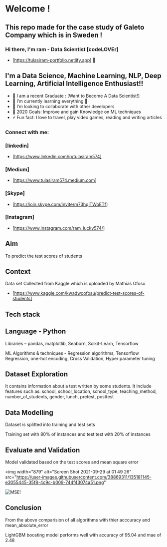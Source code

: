 # Welcome !

## This repo made for the case study of Galeto Company which is in Sweden !

### Hi there, I'm ram - Data Scientist [codeLOVEr] 

* [https://tulasiram-portfolio.netlify.app] 👋


## I'm a Data Science, Machine Learning, NLP, Deep Learning, Artificial Intelligence Enthusiast!!

- 🔭 I am a recent Graduate : [Want to Become A Data Scientist!]
- 🌱 I’m currently learning everything 🤣
- 👯 I’m looking to collaborate with other developers
- 🥅 2020 Goals: Improve and gain Knowledge on ML techniques
- ⚡ Fun fact: I love to travel, play video games, reading and writing articles

### Connect with me:

### [linkedin]
* [https://www.linkedin.com/in/tulasiram574]
### [Medium]
* [https://www.tulasiram574.medium.com]
### [Skype]
* [https://join.skype.com/invite/m73hqlTWoETf]
### [Instagram]
* [https://www.instagram.com/ram_lucky574/]

## Aim

To predict the test scores of students


## Context

Data set Collected from Kaggle which is uploaded by Mathias Ofosu
* [https://www.kaggle.com/kwadwoofosu/predict-test-scores-of-students]

## Tech stack

## Language - Python

Libraries – pandas, matplotlib, Seaborn, Scikit-Learn, Tensorflow

ML Algorithms & techniques - Regression algorithms, Tensorflow Regression, one-hot encoding, Cross Validation, Hyper parameter tuning

## Dataset Exploration

It contains information about a test written by some students. 
It include features such as: 
school, school_location, school_type, teaching_method, number_of_students,	gender,	lunch, pretest,	posttest

## Data Modelling

Dataset is splitted into training and test sets

Training set with 80% of instances and test test with 20% of instances

## Evaluate and Validation

Model validated based on the test scores and mean square error

<img width="879" alt="Screen Shot 2021-09-29 at 01 49 26" src="https://user-images.githubusercontent.com/38869311/135181145-e3055445-35f8-4c9c-b009-744f43074a51.png"
     
![MSE!](https://drive.google.com/file/d/1h1PjVDEMucgfc9M1MQ93nqFOf9VVyoC7/view?usp=sharing)


## Conclusion

From the above comparision of all algorithms with thier acccuracy and mean_absolute_error

LightGBM boosting model performs well with accuracy of 95.04 and mae of 2.48






